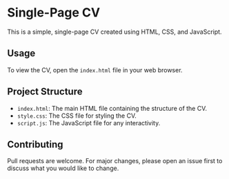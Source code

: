 # Single-Page CV

This is a simple, single-page CV created using HTML, CSS, and JavaScript.

## Usage

To view the CV, open the `index.html` file in your web browser.

## Project Structure

*   `index.html`: The main HTML file containing the structure of the CV.
*   `style.css`: The CSS file for styling the CV.
*   `script.js`: The JavaScript file for any interactivity.

## Contributing

Pull requests are welcome. For major changes, please open an issue first to discuss what you would like to change.
